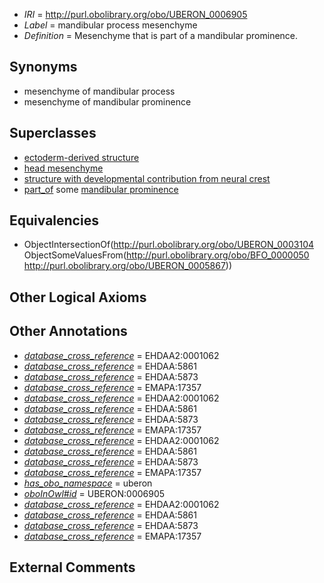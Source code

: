  * *IRI* = http://purl.obolibrary.org/obo/UBERON_0006905
 * *Label* = mandibular process mesenchyme
 * *Definition* = Mesenchyme that is part of a mandibular prominence.

## Synonyms

 * mesenchyme of mandibular process
 * mesenchyme of mandibular prominence

## Superclasses

 * [ectoderm-derived structure](../../UBERON/21/UBERON_0004121.md)
 * [head mesenchyme](../../UBERON/53/UBERON_0005253.md)
 * [structure with developmental contribution from neural crest](../../UBERON/14/UBERON_0010314.md)
 * [part_of](../../BFO/50/BFO_0000050.md) some [mandibular prominence](../../UBERON/67/UBERON_0005867.md)

## Equivalencies

 * ObjectIntersectionOf(<http://purl.obolibrary.org/obo/UBERON_0003104> ObjectSomeValuesFrom(<http://purl.obolibrary.org/obo/BFO_0000050> <http://purl.obolibrary.org/obo/UBERON_0005867>))

## Other Logical Axioms


## Other Annotations

 * *[database_cross_reference](../../ef/oboInOwl#hasDbXref.md)* = EHDAA2:0001062
 * *[database_cross_reference](../../ef/oboInOwl#hasDbXref.md)* = EHDAA:5861
 * *[database_cross_reference](../../ef/oboInOwl#hasDbXref.md)* = EHDAA:5873
 * *[database_cross_reference](../../ef/oboInOwl#hasDbXref.md)* = EMAPA:17357
 * *[database_cross_reference](../../ef/oboInOwl#hasDbXref.md)* = EHDAA2:0001062
 * *[database_cross_reference](../../ef/oboInOwl#hasDbXref.md)* = EHDAA:5861
 * *[database_cross_reference](../../ef/oboInOwl#hasDbXref.md)* = EHDAA:5873
 * *[database_cross_reference](../../ef/oboInOwl#hasDbXref.md)* = EMAPA:17357
 * *[database_cross_reference](../../ef/oboInOwl#hasDbXref.md)* = EHDAA2:0001062
 * *[database_cross_reference](../../ef/oboInOwl#hasDbXref.md)* = EHDAA:5861
 * *[database_cross_reference](../../ef/oboInOwl#hasDbXref.md)* = EHDAA:5873
 * *[database_cross_reference](../../ef/oboInOwl#hasDbXref.md)* = EMAPA:17357
 * *[has_obo_namespace](../../ce/oboInOwl#hasOBONamespace.md)* = uberon
 * *[oboInOwl#id](../../id/oboInOwl#id.md)* = UBERON:0006905
 * *[database_cross_reference](../../ef/oboInOwl#hasDbXref.md)* = EHDAA2:0001062
 * *[database_cross_reference](../../ef/oboInOwl#hasDbXref.md)* = EHDAA:5861
 * *[database_cross_reference](../../ef/oboInOwl#hasDbXref.md)* = EHDAA:5873
 * *[database_cross_reference](../../ef/oboInOwl#hasDbXref.md)* = EMAPA:17357

## External Comments


